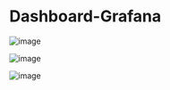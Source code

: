 # Dashboard-Grafana

![image](https://user-images.githubusercontent.com/94009104/232065377-06c2662f-8ee5-4bb2-9dc8-4078a60ee449.png)

![image](https://user-images.githubusercontent.com/94009104/232065929-7b3e0fc4-646e-41f5-8770-3c36fa940cee.png)

![image](https://user-images.githubusercontent.com/94009104/232066928-8c51511a-9d94-407e-a730-851e1a512cec.png)

